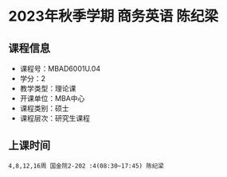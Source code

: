 # 2023年秋季学期 商务英语 陈纪梁






## 课程信息

- 课程号：MBAD6001U.04
- 学分：2
- 教学类型：理论课
- 开课单位：MBA中心
- 课程类别：硕士
- 课程层次：研究生课程

## 上课时间

```
4,8,12,16周 国金院2-202 :4(08:30~17:45) 陈纪梁
```

